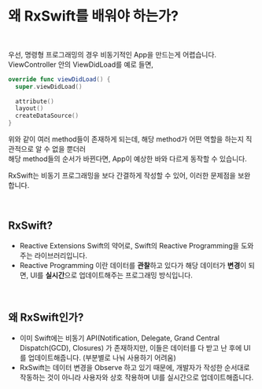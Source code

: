 # 왜 RxSwift를 배워야 하는가?

<br>

우선, 명령형 프로그래밍의 경우 비동기적인 App을 만드는게 어렵습니다.  
ViewController 안의 ViewDidLoad를 예로 들면,

```Swift
override func viewDidLoad() {
  super.viewDidLoad()
  
  attribute()
  layout()
  createDataSource()
}
```

위와 같이 여러 method들이 존재하게 되는데, 해당 method가 어떤 역할을 하는지 직관적으로 알 수 없을 뿐더러  
해당 method들의 순서가 바뀐다면, App이 예상한 바와 다르게 동작할 수 있습니다.  

RxSwift는 비동기 프로그래밍을 보다 간결하게 작성할 수 있어, 이러한 문제점을 보완합니다.

<br>

## RxSwift?

- Reactive Extensions Swift의 약어로, Swift의 Reactive Programming을 도와주는 라이브러리입니다.
- Reactive Programming 이란 데이터를 **관찰**하고 있다가 해당 데이터가 **변경**이 되면, UI를 **실시간**으로 업데이트해주는 프로그래밍 방식입니다.

<br>

## 왜 RxSwift인가?
- 이미 Swift에는 비동기 API(Notification, Delegate, Grand Central Dispatch(GCD), Closures) 가 존재하지만, 이들은 데이터를 다 받고 난 후에 UI를 업데이트해줍니다. (부분별로 나눠 사용하기 어려움)
- RxSwift는 데이터 변경을 Observe 하고 있기 때문에, 개발자가 작성한 순서대로 작동하는 것이 아니라 사용자와 상호 작용하며 UI를 실시간으로 업데이트해줍니다.
